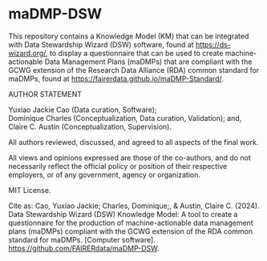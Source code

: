 # maDMP-DSW
This repository contains a Knowledge Model (KM) that can be integrated with Data Stewardship Wizard (DSW) software, found at https://ds-wizard.org/, to display a questionnaire that can be used to create machine-actionable Data Management Plans (maDMPs) that are compliant with the GCWG extension of the Research Data Alliance (RDA) common standard for maDMPs, found at https://fairerdata.github.io/maDMP-Standard/. 

AUTHOR STATEMENT

Yuxiao Jackie Cao (Data curation, Software); <br>
Dominique Charles (Conceptualization, Data curation, Validation); and, <br>
Claire C. Austin (Conceptualization, Supervision).

All authors reviewed, discussed, and agreed to all aspects of the final work.

All views and opinions expressed are those of the co-authors, and do not necessarily reflect the official policy or position of their respective employers, or of any government, agency or organization.

MIT License.

Cite as: Cao, Yuxiao Jackie; Charles, Dominique;, & Austin, Claire C. (2024). Data Stewardship Wizard (DSW) Knowledge Model: A tool to create a questionnaire for the production of machine-actionable data management plans (maDMPs) compliant with the GCWG extension of the RDA common standard for maDMPs. [Computer software]. https://github.com/FAIRERdata/maDMP-DSW.
